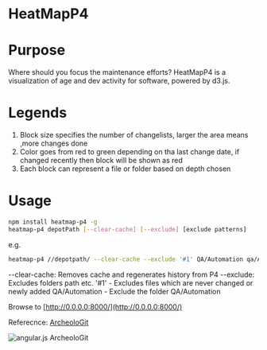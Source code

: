 HeatMapP4
===========

# Purpose
Where should you focus the maintenance efforts? HeatMapP4 is a visualization of age and dev activity for software, powered by d3.js.

# Legends
1. Block size specifies the number of changelists, larger the area means ,more changes done
2. Color goes from red to green depending on tha last change date, if changed recently then block will be shown as red
3. Each block can represent a file or folder based on depth chosen

# Usage
```sh
npm install heatmap-p4 -g
heatmap-p4 depotPath [--clear-cache] [--exclude] [exclude patterns]
```

e.g.
```sh
heatmap-p4 //depotpath/ --clear-cache --exclude '#1' QA/Automation qa/Automation
```
--clear-cache: Removes cache and regenerates history from P4
--exclude: Excludes folders path etc.
'#1' - Excludes files which are never changed or newly added
QA/Automation - Exclude the folder QA/Automation

Browse to [http://0.0.0.0:8000/](http://0.0.0.0:8000/)


Referecnce: [ArcheoloGit](https://github.com/marmelab/ArcheoloGit)


![angular.js ArcheoloGit](http://marmelab.com/ArcheoloGit/angularjs.png)